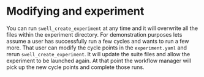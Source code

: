 # Modifying and experiment

You can run `swell_create_experiment` at any time and it will overwrite all the files within the
experiment directory. For demonstration purposes lets assume a user has successfully run a few cycles
and wants to run a few more. That user can modify the cycle points in the `experiment.yaml` and rerun
`swell_create_experiment`. It will update the suite files and allow the experiment to be launched
again. At that point the workflow manager will pick up the new cycle points and complete those runs.
